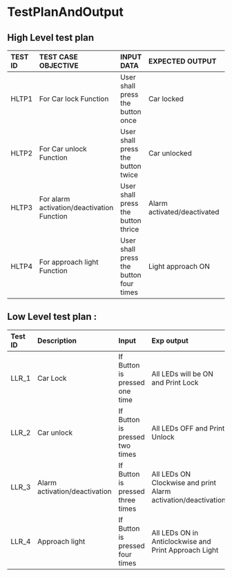 # TestPlanAndOutput

## High Level test plan 

|TEST ID  |TEST CASE OBJECTIVE                       |    INPUT DATA                        |EXPECTED OUTPUT            |ACTUAL OUTPUT              |STATUS|
|:--------|:-----------------------------------------|:-------------------------------------|:--------------------------|:--------------------------|:-----|
|HLTP1    |For Car lock Function                     |User shall press the button once |Car locked            |Car locked              |PASS  |
|HLTP2    |For Car unlock Function                   |User shall press the button twice | Car unlocked          |Car unlocked          |PASS  |
|HLTP3     |For alarm activation/deactivation Function|User shall press the button thrice|Alarm activated/deactivated|Alarm activated/deactivated|PASS  |
|HLTP4     |For approach light Function               |User shall press the button four times|Light approach ON      |Light approach ON       |PASS  |


## Low Level test plan :

|Test ID|	Description                 |Input	                         |Exp output                                                   |Actual Output                        |Status|
|:------|:----------------------------|:-------------------------------|:------------------------------------------------------------|:------------------------------------|:-----|
|LLR_1	|Car Lock                     |If	Button is pressed one time   |All LEDs will be ON and Print Lock                           |All LEDs will be ON and Print Lock   |	Pass|
|LLR_2  |Car unlock                   |If	Button is pressed two times  |All LEDs OFF and Print Unlock                                |All LEDs OFF and Print Unlock        |	Pass|
|LLR_3	|Alarm activation/deactivation|If Button is pressed three times|All LEDs ON Clockwise and print Alarm activation/deactivation|All LEDs ON Clockwise and print Alarm activation/deactivation	              |Pass|
|LLR_4  |Approach light               |If Button is pressed four times|	All LEDs ON in Anticlockwise and Print Approach Light         |All LEDs ON Anticlockwise and Print Approach Light   |Pass                         |
